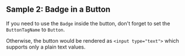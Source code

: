 ## Sample 2: Badge in a Button

If you need to use the `Badge` inside the button, don't forget to set the `ButtonTagName` to `Button`.

Otherwise, the button would be rendered as `<input type="text">` which supports only a plain text values.